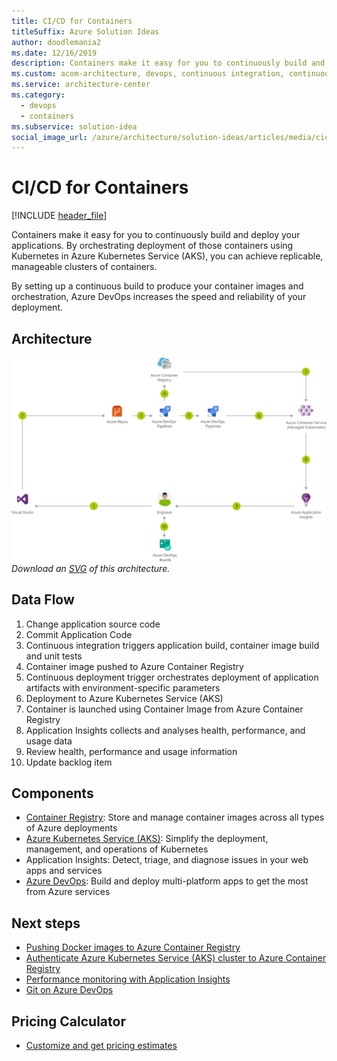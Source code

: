```yaml
---
title: CI/CD for Containers
titleSuffix: Azure Solution Ideas
author: doodlemania2
ms.date: 12/16/2019
description: Containers make it easy for you to continuously build and deploy your applications. By orchestrating deployment of those containers using Kubernetes in Azure Kubernetes Service (AKS), you can achieve replicable, manageable clusters of containers.
ms.custom: acom-architecture, devops, continuous integration, continuous delivery, CI/CD, continuous deployment, interactive-diagram, pricing-calculator, 'https://azure.microsoft.com/solutions/architecture/cicd-for-containers/'
ms.service: architecture-center
ms.category:
  - devops
  - containers
ms.subservice: solution-idea
social_image_url: /azure/architecture/solution-ideas/articles/media/cicd-for-containers.png
---
```


# CI/CD for Containers

[!INCLUDE [header_file](../../../includes/sol-idea-header.md)]

Containers make it easy for you to continuously build and deploy your applications. By orchestrating deployment of those containers using Kubernetes in Azure Kubernetes Service (AKS), you can achieve replicable, manageable clusters of containers.

By setting up a continuous build to produce your container images and orchestration, Azure DevOps increases the speed and reliability of your deployment.

## Architecture

![Architecture diagram](../media/cicd-for-containers.png)
*Download an [SVG](../media/cicd-for-containers.svg) of this architecture.*

## Data Flow

1. Change application source code
1. Commit Application Code
1. Continuous integration triggers application build, container image build and unit tests
1. Container image pushed to Azure Container Registry
1. Continuous deployment trigger orchestrates deployment of application artifacts with environment-specific parameters
1. Deployment to Azure Kubernetes Service (AKS)
1. Container is launched using Container Image from Azure Container Registry
1. Application Insights collects and analyses health, performance, and usage data
1. Review health, performance and usage information
1. Update backlog item

## Components

* [Container Registry](https://azure.microsoft.com/services/container-registry): Store and manage container images across all types of Azure deployments
* [Azure Kubernetes Service (AKS)](https://azure.microsoft.com/services/kubernetes-service): Simplify the deployment, management, and operations of Kubernetes
* Application Insights: Detect, triage, and diagnose issues in your web apps and services
* [Azure DevOps](https://azure.microsoft.com/services/devops): Build and deploy multi-platform apps to get the most from Azure services

## Next steps

* [Pushing Docker images to Azure Container Registry](https://docs.microsoft.com/azure/container-registry/container-registry-get-started-docker-cli)
* [Authenticate Azure Kubernetes Service (AKS) cluster to Azure Container Registry](https://docs.microsoft.com/azure/container-registry/container-registry-auth-aks)
* [Performance monitoring with Application Insights](https://docs.microsoft.com/azure/application-insights/app-insights-detect-triage-diagnose)
* [Git on Azure DevOps](https://docs.microsoft.com/vsts/git/gitquickstart?tabs=visual-studio)

## Pricing Calculator

* [Customize and get pricing estimates](https://azure.com/e/91c84e39f4df46afaf6c6c433b2c7d78)
